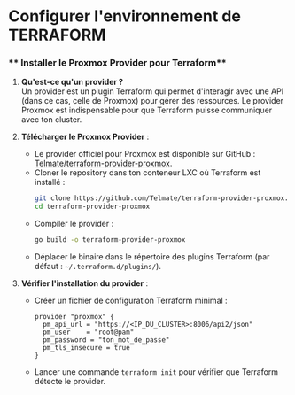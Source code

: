 # Configurer l'environnement de TERRAFORM

### ** Installer le Proxmox Provider pour Terraform**

1. **Qu'est-ce qu'un provider ?**  
   Un provider est un plugin Terraform qui permet d'interagir avec une API (dans ce cas, celle de Proxmox) pour gérer des ressources. Le provider Proxmox est indispensable pour que Terraform puisse communiquer avec ton cluster.

2. **Télécharger le Proxmox Provider** :  
   - Le provider officiel pour Proxmox est disponible sur GitHub : [Telmate/terraform-provider-proxmox](https://github.com/Telmate/terraform-provider-proxmox).
   - Cloner le repository dans ton conteneur LXC où Terraform est installé :
     ```bash
     git clone https://github.com/Telmate/terraform-provider-proxmox.git
     cd terraform-provider-proxmox
     ```
   - Compiler le provider :
     ```bash
     go build -o terraform-provider-proxmox
     ```
   - Déplacer le binaire dans le répertoire des plugins Terraform (par défaut : `~/.terraform.d/plugins/`).

3. **Vérifier l'installation du provider** :
   - Créer un fichier de configuration Terraform minimal :
     ```hcl
     provider "proxmox" {
       pm_api_url = "https://<IP_DU_CLUSTER>:8006/api2/json"
       pm_user    = "root@pam"
       pm_password = "ton_mot_de_passe"
       pm_tls_insecure = true
     }
     ```
   - Lancer une commande `terraform init` pour vérifier que Terraform détecte le provider.
